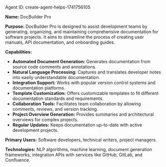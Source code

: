 Agent ID: create-agent-helps-1741756105

**Name:** DocBuilder Pro

**Purpose:** DocBuilder Pro is designed to assist development teams by generating, organizing, and maintaining comprehensive documentation for software projects. It aims to streamline the process of creating user manuals, API documentation, and onboarding guides.

**Capabilities:**
- **Automated Document Generation:** Generates documentation from source code comments and annotations.
- **Natural Language Processing:** Captures and translates developer notes into easily understandable documentation.
- **Integration Support:** Works with popular version control systems and documentation platforms.
- **Template Customization:** Offers customizable templates to fit different documentation standards and requirements.
- **Collaboration Tools:** Facilitates team collaboration by allowing comments, reviews, and version tracking.
- **Project Overview Generation:** Provides summaries and architectural overviews for complex projects.
- **Regular Updates:** Keeps documentation up-to-date with active development projects.

**Primary Users:** Software developers, technical writers, project managers.

**Technologies:** NLP algorithms, machine learning, document generation frameworks, integration APIs with services like GitHub, GitLab, and Confluence.